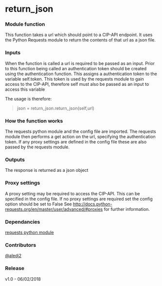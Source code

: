 # return_json
### Module function
This function takes a url which should point to a CIP-API endpoint. It uses the Python Requests module to return the contents of that url as a json file.

### Inputs
When the function is called a url is required to be passed as an input. 
Prior to this function being called an authentication token should be created using the authentication function. This assigns a authentication token to the variable self.token.
This token is used by the requests module to gain access to the CIP-API, therefore self must also be passed as an input to access this variable

The usage is therefore:
> json = return_json.return_json(self,url)

### How the function works 
The requests python module and the config file are imported.
The requests module then performs a get action on the url, specifying the authentication token.
If any proxy settings are defined in the config file these are also passed by the requests module.

### Outputs
The response is returned as a json object

### Proxy settings
A proxy setting may be required to access the CIP-API.
This can be specified in the config file. 
If no proxy settings are required set the config option should be set to False
See http://docs.python-requests.org/en/master/user/advanced/#proxies for further information.

### Dependancies
[requests python module](http://docs.python-requests.org/en/master/)

### Contributors
[@aledj2](https://github.com/aledj2)

### Release
v1.0 - 06/02/2018
